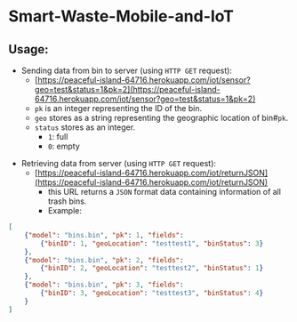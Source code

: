 # Smart-Waste-Mobile-and-IoT
## Usage:
+ Sending data from bin to server (using `HTTP GET` request):
    + [https://peaceful-island-64716.herokuapp.com/iot/sensor?geo=test&status=1&pk=2](https://peaceful-island-64716.herokuapp.com/iot/sensor?geo=test&status=1&pk=2)
    + `pk` is an integer representing the ID of the bin.
    + `geo` stores as a string representing the geographic location of bin#`pk`.
    + `status` stores as an integer.
        * `1`: full
        * `0`: empty
* Retrieving data from server (using `HTTP GET` request):
    - [https://peaceful-island-64716.herokuapp.com/iot/returnJSON](https://peaceful-island-64716.herokuapp.com/iot/returnJSON)
        + this URL returns a `JSON` format data containing information of all trash bins.
        * Example:
```json
[
    {"model": "bins.bin", "pk": 1, "fields": 
        {"binID": 1, "geoLocation": "testtest1", "binStatus": 3}
    }, 
    {"model": "bins.bin", "pk": 2, "fields": 
        {"binID": 2, "geoLocation": "testtest2", "binStatus": 1}
    }, 
    {"model": "bins.bin", "pk": 3, "fields": 
        {"binID": 3, "geoLocation": "testtest3", "binStatus": 4}
    }
]
```